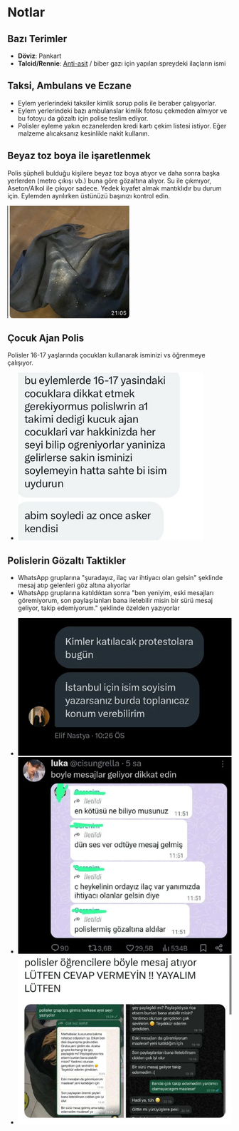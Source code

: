 # Notlar

## Bazı Terimler

- **Döviz**: Pankart
- **Talcid/Rennie**: [Anti-asit](./mudahale.md#anti-asit) / biber gazı için yapılan spreydeki ilaçların ismi

## Taksi, Ambulans ve Eczane

- Eylem yerlerindeki taksiler kimlik sorup polis ile beraber çalışıyorlar.
- Eylem yerlerindeki bazı ambulanslar kimlik fotosu çekmeden almıyor ve bu fotoyu da gözaltı için polise teslim ediyor.
- Polisler eyleme yakın eczanelerden kredi kartı çekim listesi istiyor. Eğer malzeme alıcaksanız kesinlikle nakit kullanın.

##  Beyaz toz boya ile işaretlenmek

Polis şüpheli bulduğu kişilere beyaz toz boya atıyor ve daha sonra başka yerlerden (metro çıkışı vb.) buna göre gözaltına alıyor. Su ile çıkmıyor, Aseton/Alkol ile çıkıyor sadece. Yedek kıyafet almak mantıklıdır bu durum için. Eylemden ayrılırken üstünüzü başınızı kontrol edin.

![](./img/beyazboya.png)

## Çocuk Ajan Polis

Polisler 16-17 yaşlarında çocukları kullanarak isminizi vs öğrenmeye çalışıyor.

- ![](./img/kidpolice.png)

## Polislerin Gözaltı Taktikler

- WhatsApp gruplarına "şuradayız, ilaç var ihtiyacı olan gelsin" şeklinde mesaj atıp gelenleri göz altına alıyorlar
- WhatsApp gruplarına katıldıktan sonra "ben yeniyim, eski mesajları göremiyorum, son paylaşılanları bana iletebilir misin bir sürü mesaj geliyor, takip edemiyorum." şeklinde özelden yazıyorlar

<div class="grid cards" markdown>

- ![](./img/bait1.webp)
- ![](./img/bait2.webp)
- ![](./img/bait3.webp)

</div>


